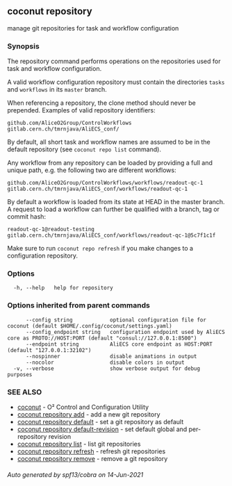 ## coconut repository

manage git repositories for task and workflow configuration

### Synopsis

The repository command performs operations on the repositories used for task and workflow configuration.

A valid workflow configuration repository must contain the directories `tasks` and `workflows` in its `master` branch.

When referencing a repository, the clone method should never be prepended. Examples of valid repository identifiers:

```
github.com/AliceO2Group/ControlWorkflows
gitlab.cern.ch/tmrnjava/AliECS_conf/
```

By default, all short task and workflow names are assumed to be in the default repository (see `coconut repo list` command).

Any workflow from any repository can be loaded by providing a full and unique path, e.g. the following two are different workflows:
```
github.com/AliceO2Group/ControlWorkflows/workflows/readout-qc-1
gitlab.cern.ch/tmrnjava/AliECS_conf/workflows/readout-qc-1
```

By default a workflow is loaded from its state at HEAD in the master branch. A request to load a workflow can further be qualified with a branch, tag or commit hash:
```
readout-qc-1@readout-testing
gitlab.cern.ch/tmrnjava/AliECS_conf/workflows/readout-qc-1@5c7f1c1f
```

Make sure to run `coconut repo refresh` if you make changes to a configuration repository.

### Options

```
  -h, --help   help for repository
```

### Options inherited from parent commands

```
      --config string            optional configuration file for coconut (default $HOME/.config/coconut/settings.yaml)
      --config_endpoint string   configuration endpoint used by AliECS core as PROTO://HOST:PORT (default "consul://127.0.0.1:8500")
      --endpoint string          AliECS core endpoint as HOST:PORT (default "127.0.0.1:32102")
      --nospinner                disable animations in output
      --nocolor                  disable colors in output
  -v, --verbose                  show verbose output for debug purposes
```

### SEE ALSO

* [coconut](coconut.md)	 - O² Control and Configuration Utility
* [coconut repository add](coconut_repository_add.md)	 - add a new git repository
* [coconut repository default](coconut_repository_default.md)	 - set a git repository as default
* [coconut repository default-revision](coconut_repository_default-revision.md)	 - set default global and per-repository revision
* [coconut repository list](coconut_repository_list.md)	 - list git repositories
* [coconut repository refresh](coconut_repository_refresh.md)	 - refresh git repositories
* [coconut repository remove](coconut_repository_remove.md)	 - remove a git repository

###### Auto generated by spf13/cobra on 14-Jun-2021
